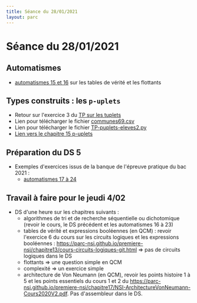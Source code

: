 ```yaml
---
title: Séance du 28/01/2021
layout: parc
---
```


# Séance du 28/01/2021




## Automatismes 

* [automatismes 15 et 16](https://parc-nsi.github.io/premiere-nsi/automatismes.html) sur les tables de vérité et les flottants


## Types construits : les `p-uplets`

* Retour sur l'exercice 3  du [TP sur les tuplets](../chapitre15/TP/NSI-Puplets-TP-2020V1.pdf)
* Lien pour télécharger le fichier [communes69.csv](../chapitre15/TP/materiel/communes69.csv)
* Lien pour télécharger le fichier [TP-puplets-eleves2.py](../chapitre15/TP/materiel/TP-puplets-eleves2.py)
* [Lien vers le chapitre 15 p-uplets](../chapitre15.md)


## Préparation du DS 5

* Exemples d'exercices issus de la banque de l'épreuve pratique du bac 2021 :
  * [automatismes 17 à 24](https://parc-nsi.github.io/premiere-nsi/automatismes.html)


## Travail à faire pour le jeudi 4/02

* DS d'une heure sur les chapitres suivants :
    * algorithmes de tri et de recherche séquentielle ou dichotomique (revoir le cours, le DS précédent et  les automatismes 16 à 23)
    * tables de vérité et expressions booléennes (en QCM) : revoir l'exercice 6 du cours sur les circuits logiques et les expressions booléennes : <https://parc-nsi.github.io/premiere-nsi/chapitre13/cours-circuits-logiques-git.html>  => pas de circuits logiques dans le DS
    * flottants => une question simple en QCM
    * complexité => un exercice simple 
    * architecture de Von Neumann (en QCM), revoir les points histoire 1 à 5 et les points essentiels du cours 1 et 2 du <https://parc-nsi.github.io/premiere-nsi/chapitre17/NSI-ArchitectureVonNeumann-Cours2020V2.pdf>. Pas d'assembleur dans le DS.
    
